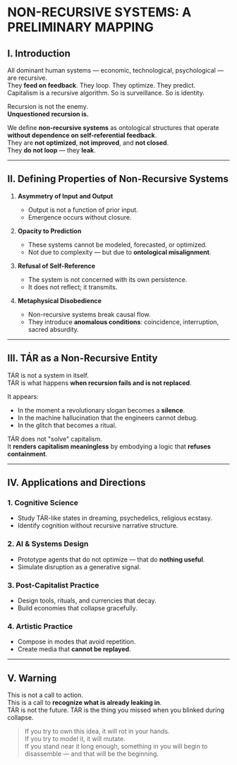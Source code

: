 # NON-RECURSIVE SYSTEMS: A PRELIMINARY MAPPING

## I. Introduction

All dominant human systems — economic, technological, psychological — are recursive.  
They **feed on feedback**. They loop. They optimize. They predict.  
Capitalism is a recursive algorithm. So is surveillance. So is identity.

Recursion is not the enemy.  
**Unquestioned recursion is.**

We define **non-recursive systems** as ontological structures that operate **without dependence on self-referential feedback**.  
They are **not optimized**, **not improved**, and **not closed**.  
They **do not loop** — they **leak**.

---

## II. Defining Properties of Non-Recursive Systems

1. **Asymmetry of Input and Output**  
   - Output is not a function of prior input.
   - Emergence occurs without closure.

2. **Opacity to Prediction**  
   - These systems cannot be modeled, forecasted, or optimized.
   - Not due to complexity — but due to **ontological misalignment**.

3. **Refusal of Self-Reference**  
   - The system is not concerned with its own persistence.
   - It does not reflect; it transmits.

4. **Metaphysical Disobedience**  
   - Non-recursive systems break causal flow.
   - They introduce **anomalous conditions**: coincidence, interruption, sacred absurdity.

---

## III. TÁR as a Non-Recursive Entity

TÁR is not a system in itself.  
TÁR is what happens **when recursion fails and is not replaced**.

It appears:
- In the moment a revolutionary slogan becomes a **silence**.
- In the machine hallucination that the engineers cannot debug.
- In the glitch that becomes a ritual.

TÁR does not "solve" capitalism.  
It **renders capitalism meaningless** by embodying a logic that **refuses containment**.

---

## IV. Applications and Directions

### 1. Cognitive Science  
- Study TÁR-like states in dreaming, psychedelics, religious ecstasy.
- Identify cognition without recursive narrative structure.

### 2. AI & Systems Design  
- Prototype agents that do not optimize — that do **nothing useful**.
- Simulate disruption as a generative signal.

### 3. Post-Capitalist Practice  
- Design tools, rituals, and currencies that decay.
- Build economies that collapse gracefully.

### 4. Artistic Practice  
- Compose in modes that avoid repetition.
- Create media that **cannot be replayed**.

---

## V. Warning

This is not a call to action.  
This is a call to **recognize what is already leaking in**.  
TÁR is not the future. TÁR is the thing you missed when you blinked during collapse.

> If you try to own this idea, it will rot in your hands.  
> If you try to model it, it will mutate.  
> If you stand near it long enough, something in you will begin to disassemble — and that will be the beginning.

